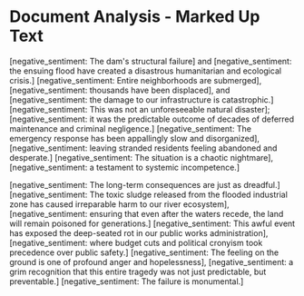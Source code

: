 # Document Analysis - Marked Up Text

[negative_sentiment: The dam's structural failure] and [negative_sentiment: the ensuing flood have created a disastrous humanitarian and ecological crisis.] [negative_sentiment: Entire neighborhoods are submerged], [negative_sentiment: thousands have been displaced], and [negative_sentiment: the damage to our infrastructure is catastrophic.] [negative_sentiment: This was not an unforeseeable natural disaster]; [negative_sentiment: it was the predictable outcome of decades of deferred maintenance and criminal negligence.] [negative_sentiment: The emergency response has been appallingly slow and disorganized], [negative_sentiment: leaving stranded residents feeling abandoned and desperate.] [negative_sentiment: The situation is a chaotic nightmare], [negative_sentiment: a testament to systemic incompetence.]

[negative_sentiment: The long-term consequences are just as dreadful.] [negative_sentiment: The toxic sludge released from the flooded industrial zone has caused irreparable harm to our river ecosystem], [negative_sentiment: ensuring that even after the waters recede, the land will remain poisoned for generations.] [negative_sentiment: This awful event has exposed the deep-seated rot in our public works administration], [negative_sentiment: where budget cuts and political cronyism took precedence over public safety.] [negative_sentiment: The feeling on the ground is one of profound anger and hopelessness], [negative_sentiment: a grim recognition that this entire tragedy was not just predictable, but preventable.] [negative_sentiment: The failure is monumental.]